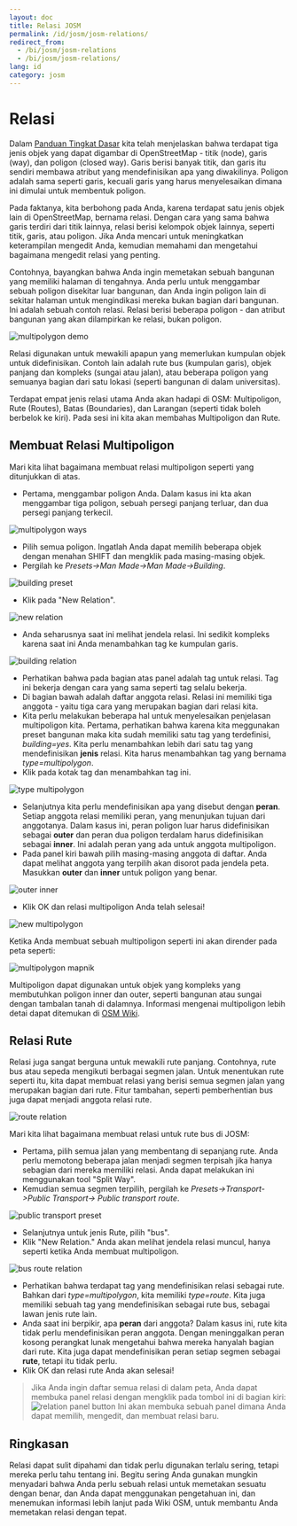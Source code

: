 ```yaml
---
layout: doc
title: Relasi JOSM
permalink: /id/josm/josm-relations/
redirect_from:
  - /bi/josm/josm-relations
  - /bi/josm/josm-relations/
lang: id
category: josm
---
```


Relasi
==========
Dalam [Panduan Tingkat Dasar](/id/beginner) kita telah menjelaskan bahwa terdapat tiga jenis
objek yang dapat digambar di OpenStreetMap - titik (node), garis (way), dan poligon 
(closed way). Garis berisi banyak titik, dan garis itu sendiri membawa atribut yang 
mendefinisikan apa yang diwakilinya. Poligon adalah sama seperti garis, kecuali garis
yang harus menyelesaikan dimana ini dimulai untuk membentuk poligon.

Pada faktanya, kita berbohong pada Anda, karena terdapat satu jenis objek lain di
OpenStreetMap, bernama relasi. Dengan cara yang sama bahwa garis terdiri dari 
titik lainnya, relasi berisi kelompok objek lainnya, seperti titik, garis, atau
poligon. Jika Anda mencari untuk meningkatkan keterampilan mengedit Anda, kemudian
memahami dan mengetahui bagaimana mengedit relasi yang penting.

Contohnya, bayangkan bahwa Anda ingin memetakan sebuah bangunan yang memiliki 
halaman di tengahnya. Anda perlu untuk menggambar sebuah poligon disekitar 
luar bangunan, dan Anda ingin poligon lain di sekitar halaman untuk mengindikasi
mereka bukan bagian dari bangunan. Ini adalah sebuah contoh relasi. Relasi
berisi beberapa poligon - dan atribut bangunan yang akan dilampirkan ke relasi, 
bukan poligon.

![multipolygon demo][]

Relasi digunakan untuk mewakili apapun yang memerlukan kumpulan objek untuk
didefinisikan. Contoh lain adalah rute bus (kumpulan garis), objek panjang
dan kompleks (sungai atau jalan), atau beberapa poligon yang semuanya bagian
dari satu lokasi (seperti bangunan di dalam universitas).

Terdapat empat jenis relasi utama Anda akan hadapi di OSM:
Multipoligon, Rute (Routes), Batas (Boundaries), dan Larangan (seperti tidak boleh 
berbelok ke kiri). Pada sesi ini kita akan membahas Multipoligon dan Rute.

Membuat Relasi Multipoligon
------------------------------
Mari kita lihat bagaimana membuat relasi multipoligon seperti yang ditunjukkan di atas.

*	Pertama, menggambar poligon Anda. Dalam kasus ini kta akan menggambar tiga poligon, 
	sebuah persegi panjang terluar, dan dua persegi panjang terkecil.

![multipolygon ways][]

*	Pilih semua poligon. Ingatlah Anda dapat memilih beberapa objek dengan menahan 
	SHIFT dan mengklik pada masing-masing objek.
*	Pergilah ke *Presets->Man Made->Man Made->Building*.

![building preset][]

*	Klik pada "New Relation".

![new relation][]

*	Anda seharusnya saat ini melihat jendela relasi. Ini sedikit kompleks
	karena saat ini Anda menambahkan tag ke kumpulan garis.

![building relation][]

*	Perhatikan bahwa pada bagian atas panel adalah tag untuk relasi. Tag ini bekerja
	dengan cara yang sama seperti tag selalu bekerja.
*	Di bagian bawah adalah daftar anggota relasi. Relasi ini memiliki tiga anggota -
	yaitu tiga cara yang merupakan bagian dari relasi kita.
*	Kita perlu melakukan beberapa hal untuk menyelesaikan penjelasan multipoligon kita. 
	Pertama, perhatikan bahwa karena kita meggunakan preset bangunan maka kita sudah
	memiliki satu tag yang terdefinisi, *building=yes*. Kita perlu menambahkan lebih dari
	satu tag yang mendefinisikan **jenis** relasi. Kita harus menambahkan tag yang
	bernama *type=multipolygon*. 
*	Klik pada kotak tag dan menambahkan tag ini.

![type multipolygon][]

*	Selanjutnya kita perlu mendefinisikan apa yang disebut dengan **peran**. Setiap anggota 
	relasi memiliki peran, yang menunjukan tujuan dari anggotanya. Dalam kasus ini, peran
	poligon luar harus didefinisikan sebagai **outer** dan peran dua poligon terdalam harus
	didefinisikan sebagai **inner**. Ini adalah peran yang ada untuk anggota multipoligon.
*	Pada panel kiri bawah pilih masing-masing anggota di daftar. Anda dapat melihat anggota
	yang terpilih akan disorot pada jendela peta. Masukkan **outer** dan **inner** untuk poligon
	yang benar.

![outer inner][]

*	Klik OK dan relasi multipoligon Anda telah selesai!

![new multipolygon][]

Ketika Anda membuat sebuah multipoligon seperti ini akan dirender pada peta seperti:

![multipolygon mapnik][]

Multipoligon dapat digunakan untuk objek yang kompleks yang membutuhkan poligon inner dan outer,
seperti bangunan atau sungai dengan tambalan tanah di dalamnya. Informasi mengenai multipoligon
lebih detai dapat ditemukan di [OSM Wiki](http://wiki.openstreetmap.org/wiki/Re:multipolygon).

Relasi Rute
---------------
Relasi juga sangat berguna untuk mewakili rute panjang. Contohnya, rute bus atau sepeda mengikuti 
berbagai segmen jalan. Untuk menentukan rute seperti itu, kita dapat membuat relasi yang berisi
semua segmen jalan yang merupakan bagian dari rute. Fitur tambahan, seperti pemberhentian bus 
juga dapat menjadi anggota relasi rute.

![route relation][]

Mari kita lihat bagaimana membuat relasi untuk rute bus di JOSM:

*	Pertama, pilih semua jalan yang membentang di sepanjang rute. Anda perlu memotong beberapa
	jalan menjadi segmen terpisah jika hanya sebagian dari mereka memiliki relasi. Anda dapat
	melakukan ini menggunakan tool "Split Way".
*	Kemudian semua segmen terpilih, pergilah ke *Presets->Transport->Public Transport->
    Public transport route*.

![public transport preset][]

*	Selanjutnya untuk jenis Rute, pilih "bus".
*	Klik "New Relation." Anda akan melihat jendela relasi muncul, hanya seperti ketika Anda
	membuat multipoligon.

![bus route relation][]

*	Perhatikan bahwa terdapat tag yang mendefinisikan relasi sebagai rute. Bahkan dari 
	*type=multipolygon*, kita memiliki *type=route*. Kita juga memiliki sebuah tag yang
	mendefinisikan sebagai rute bus, sebagai lawan jenis rute lain.
*	Anda saat ini berpikir, apa **peran** dari anggota? Dalam kasus ini, rute kita tidak 
	perlu mendefinisikan peran anggota. Dengan meninggalkan peran kosong perangkat lunak
	mengetahui bahwa mereka hanyalah bagian dari rute. Kita juga dapat mendefinisikan peran
	setiap segmen sebagai **rute**, tetapi itu tidak perlu.
*	Klik OK dan relasi rute Anda akan selesai!

>	Jika Anda ingin daftar semua relasi di dalam peta, Anda dapat membuka panel relasi
>	dengan mengklik pada tombol ini di bagian kiri:
>   ![relation panel button][]
>   Ini akan membuka sebuah panel dimana Anda dapat memilih, mengedit, dan membuat relasi baru.

Ringkasan
---------
Relasi dapat sulit dipahami dan tidak perlu digunakan terlalu sering, tetapi mereka perlu
tahu tentang ini. Begitu sering Anda gunakan mungkin menyadari bahwa Anda perlu sebuah 
relasi untuk memetakan sesuatu dengan benar, dan Anda dapat menggunakan pengetahuan ini, dan
menemukan informasi lebih lanjut pada Wiki OSM, untuk membantu Anda memetakan relasi dengan tepat.



[multipolygon ways]: /images/en/editing/josm-relations/multipolygon-ways.png
[building preset]: /images/en/editing/josm-relations/building-preset.png
[new relation]: /images/en/editing/josm-relations/new-relation.png
[building relation]: /images/en/editing/josm-relations/building-relation.png
[new relation]: /images/en/editing/josm-relations/new-relation.png
[type multipolygon]: /images/en/editing/josm-relations/type-multipolygon.png
[outer inner]: /images/en/editing/josm-relations/outer-inner.png
[new multipolygon]: /images/en/editing/josm-relations/new-multipolygon.png
[multipolygon mapnik]: /images/en/editing/josm-relations/multipolygon-mapnik.png
[multipolygon demo]: /images/en/editing/josm-relations/multipolygon-demo.png
[route relation]: /images/en/editing/josm-relations/route-relation.png
[public transport preset]: /images/en/editing/josm-relations/public-transport-preset.png
[bus route relation]: /images/en/editing/josm-relations/bus-route-relation.png
[relation panel button]: /images/en/editing/josm-relations/relation-panel-button.png







